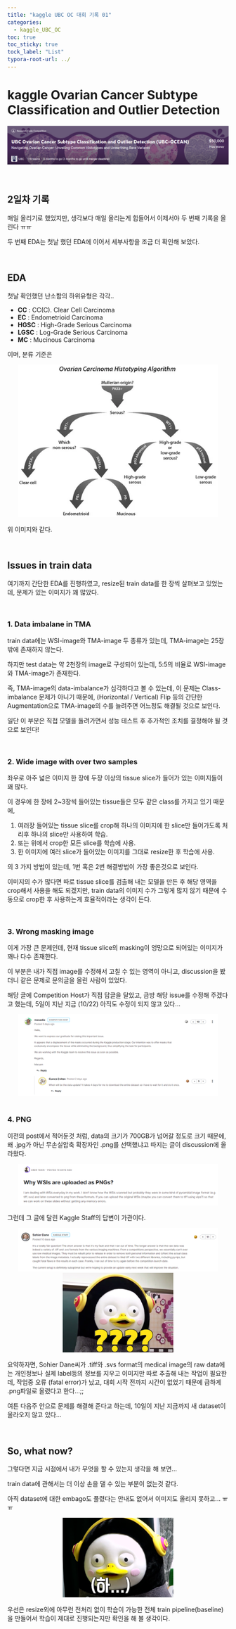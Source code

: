 ```yaml
---
title: "kaggle UBC OC 대회 기록 01"
categories:
  - kaggle_UBC_OC
toc: true
toc_sticky: true
tock_label: "List"
typora-root-url: ../
---
```


# kaggle Ovarian Cancer Subtype Classification and Outlier Detection

![3](/../assets/images/2023-10-18-UBC_OC_01/3.png)

<br>

## 2일차 기록

매일 올리기로 했었지만, 생각보다 매일 올리는게 힘들어서 이제서야 두 번째 기록을 올린다 ㅠㅠ

두 번째 EDA는 첫날 했던 EDA에 이어서 세부사항을 조금 더 확인해 보았다.

<br>


## EDA

첫날 확인했던 난소함의 하위유형은 각각..

- **CC**      : CC(C). Clear Cell Carcinoma 
- **EC**      : Endometrioid Carcinoma
- **HGSC** : High-Grade Serious Carcinoma
- **LGSC**  : Log-Grade Serious Carcinoma
- **MC**     :  Mucinous Carcinoma

이며, 분류 기준은

 <div style="text-align: center;">
  <img style="max-height:90%; max-width:90%;"
  src="/../assets/images/2023-10-18-UBC_OC_02/1.jpg">
 </div>

위 이미지와 같다.

<br>

## Issues in train data

여기까지 간단한 EDA를 진행하였고, resize된 train data를 한 장씩 살펴보고 있었는데, 문제가 있는 이미지가 꽤 많았다.

<br>

### 1. Data imbalane in TMA

train data에는 WSI-image와 TMA-image 두 종류가 있는데, TMA-image는 25장 밖에 존재하지 않는다.

하지만 test data는 약 2천장의 image로 구성되어 있는데, 5:5의 비율로 WSI-image와 TMA-image가 존재한다.

즉, TMA-image의 data-imbalance가 심각하다고 볼 수 있는데, 이 문제는 Class-imbalance 문제가 아니기 때문에, (Horizontal / Vertical) Flip 등의 간단한 Augmentation으로 TMA-image의 수를 늘려주면 어느정도 해결될 것으로 보인다.

일단 이 부분은 직접 모델을 돌려가면서 성능 테스트 후 추가적인 조치를 결정해야 될 것으로 보인다!

<br>

### 2. Wide image with over two samples

좌우로 아주 넓은 이미지 한 장에 두장 이상의 tissue slice가 들어가 있는 이미지들이 꽤 많다.

이 경우에 한 장에 2~3장씩 들어있는 tissue들은 모두 같은 class를 가지고 있기 때문에, 

1. 여러장 들어있는 tissue slice를 crop해 하나의 이미지에 한 slice만 들어가도록 처리후 하나의 slice만 사용하여 학습.
2. 또는 위에서 crop한 모든 slice를 학습에 사용.
3. 한 이미지에 여러 slice가 들어있는 이미지를 그대로 resize한 후 학습에 사용.

의 3 가지 방법이 있는데, 1번 혹은 2번 해결방법이 가장 좋은것으로 보인다. 

이미지의 수가 많다면 따로 tissue slice를 검출해 내는 모델을 만든 후 해당 영역을 crop해서 사용을 해도 되겠지만, train data의 이미지 수가 그렇게 많지 않기 때문에 수동으로 crop한 후 사용하는게 효율적이라는 생각이 든다.

<br>

### 3. Wrong masking image

이게 가장 큰 문제인데, 현재 tissue slice의 masking이 엉망으로 되어있는 이미지가 꽤나 다수 존재한다. 

이 부분은 내가 직접 image를 수정해서 고칠 수 있는 영역이 아니고, discussion을 봤더니 같은 문제로 문의글을 올린 사람이 있었다. 

해당 글에 Competition Host가 직접 답글을 달았고, 금방 해당 issue를 수정해 주겠다고 했는데, 5일이 지난 지금 (10/22) 아직도 수정이 되지 않고 있다...

 <div style="text-align: center;">
  <img style="max-height:90%; max-width:90%;"
  src="/../assets/images/2023-10-18-UBC_OC_02/2.png">
 </div>

<br>

### 4. PNG

이전의 post에서 적어둔것 처럼, data의 크기가 700GB가 넘어갈 정도로 크기 때문에, 왜 .jpg가 아닌 무손실압축 확장자인 .png를 선택했냐고 따지는 글이 discussion에 올라왔다. 

 <div style="text-align: center;">
  <img style="max-height:90%; max-width:90%;"
  src="/../assets/images/2023-10-18-UBC_OC_02/3.png">
 </div>

그런데 그 글에 달린 Kaggle Staff의 답변이 가관이다.

 <div style="text-align: center;">
  <img style="max-height:90%; max-width:90%;"
  src="/../assets/images/2023-10-18-UBC_OC_02/4.png">
 </div>

 <div style="text-align: center;">
  <img style="max-height:50%; max-width:50%;"
  src="/../assets/images/2023-10-18-UBC_OC_02/5.png">
 </div>

요약하자면, Sohier Dane씨가 .tiff와 .svs format의 medical image의 raw data에는 개인정보나 실제 label등의 정보를 지우고 이미지만 따로 추출해 내는 작업이 필요한데, 작업중 오류 (fatal error)가 났고, 대회 시작 전까지 시간이 없었기 때문에 급하게 .png파일로 올렸다고 한다...;;

여튼 다음주 안으로 문제를 해결해 준다고 하는데, 10일이 지난 지금까지 새 dataset이 올라오지 않고 있다...

<br>

## So, what now?

그렇다면 지금 시점에서 내가 무엇을 할 수 있는지 생각을 해 보면...

train data에 관해서는 더 이상 손을 댈 수 있는 부분이 없는것 같다.

아직 dataset에 대한 embago도 풀렸다는 안내도 없어서 이미지도 올리지 못하고... ㅠㅠ

 <div style="text-align: center;">
  <img style="max-height:50%; max-width:50%;"
  src="/../assets/images/2023-10-18-UBC_OC_02/6.png">
 </div>

우선은 resize외에 아무런 전처리 없이 학습이 가능한 전체 train pipeline(baseline)을 만들어서 학습이 제대로 진행되는지만 확인을 해 볼 생각이다.

